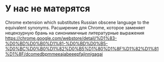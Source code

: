 У нас не матерятся
=======
Chrome extension which substitutes Russian obscene language to the equivalent synonyms.
Расширение для Chrome, которое заменяет нецензурную брань на синонимичные литературные выражения
https://chrome.google.com/webstore/detail/%D1%83-%D0%BD%D0%B0%D1%81-%D0%BD%D0%B5-%D0%BC%D0%B0%D1%82%D0%B5%D1%80%D1%8F%D1%82%D1%81%D1%8F/dcomedbpmmeeajabeeepfajinnigagai

